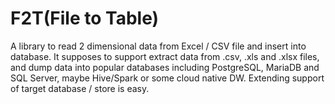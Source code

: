 # F2T(File to Table)
A library to read 2 dimensional data from Excel / CSV file and insert into database. It supposes to support extract data from .csv, .xls and .xlsx files, and dump data into popular databases including PostgreSQL, MariaDB and SQL Server, maybe Hive/Spark or some cloud native DW. Extending support of target database / store is easy.
